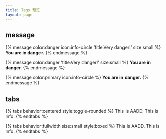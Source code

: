 ```yaml
---
title: Tags 预览
layout: page
---
```


## message

{% message color:danger icon:info-circle 'title:Very danger!' size:small %}
    **You are in danger.**
{% endmessage %}

{% message color:danger 'title:Very danger!' size:small %}
    **You are in danger.**
{% endmessage %}

{% message color:primary icon:info-circle %}
    **You are in danger.**
{% endmessage %}

## tabs

{% tabs behavior:centered style:toggle-rounded %}
    <!-- tab aadd 'AADD' -->This is AADD.<!-- endtab -->
    <!-- activetab info info 'Info' -->This is Info.<!-- endtab -->
{% endtabs %}

{% tabs behavior:fullwidth size:small style:boxed %}
    <!-- tab aadd 'AADD' -->This is AADD.<!-- endtab -->
    <!-- activetab info info 'Info' -->This is Info.<!-- endtab -->
{% endtabs %}